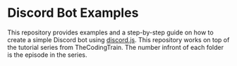 # Discord Bot Examples

This repository provides examples and a step-by-step guide on how to create a simple Discord bot using [discord.js](https://discord.js.org/#/). This repository works on top of the tutorial series from TheCodingTrain. The number infront of each folder is the episode in the series.
